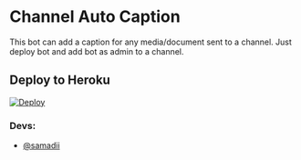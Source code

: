 # Channel Auto Caption 

This bot can add a caption for any media/document sent to a channel. Just deploy bot and add bot as admin to a channel.



## Deploy to Heroku

[![Deploy](https://www.herokucdn.com/deploy/button.svg)](https://heroku.com/deploy?template=https://github.com/Soebb/ChannelAutoCaption)


### Devs: 
- [@samadii](https://github.com/samadii)
